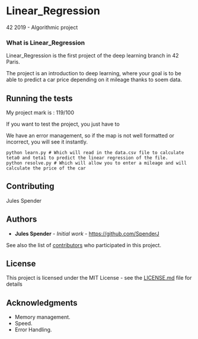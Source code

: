 # Linear_Regression
42 2019 - Algorithmic project

### What is Linear_Regression

Linear_Regression is the first project of the deep learning branch in 42 Paris.

The project is an introduction to deep learning, where your goal is to be able to predict a car price depending on it mileage thanks to soem data.

## Running the tests

My project mark is : 119/100

If you want to test the project, you just have to

We have an error management, so if the map is not well formatted or incorrect, you will see it instantly.

```
python learn.py # Which will read in the data.csv file to calculate teta0 and teta1 to predict the linear regression of the file.
python resolve.py # Which will allow you to enter a mileage and will calculate the price of the car
```

## Contributing

Jules Spender

## Authors

* **Jules Spender** - *Initial work* - https://github.com/SpenderJ

See also the list of [contributors](https://github.com/your/project/contributors) who participated in this project.

## License

This project is licensed under the MIT License - see the [LICENSE.md](LICENSE.md) file for details

## Acknowledgments

* Memory management.
* Speed.
* Error Handling.
